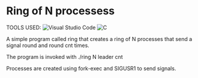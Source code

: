 # Ring of N processess 

TOOLS USED: ![Visual Studio Code](https://img.shields.io/badge/Visual%20Studio%20Code-0078d7.svg?style=for-the-badge&logo=visual-studio-code&logoColor=white)
![C](https://img.shields.io/badge/c-%2300599C.svg?style=for-the-badge&logo=c&logoColor=white)

A simple program called ring that creates a ring of N processes that
send a signal round and round cnt times. 

The program is invoked with
./ring N leader cnt

Processes are created using  fork-exec and SIGUSR1 to send signals.

